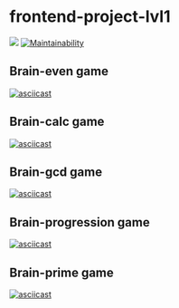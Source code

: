 # frontend-project-lvl1

[![](https://github.com/dosandk/frontend-project-lvl1/workflows/Node.js%20CI/badge.svg)](https://github.com/dosandk/frontend-project-lvl1/actions)
[![Maintainability](https://api.codeclimate.com/v1/badges/fe983dddec14a2c9a011/maintainability)](https://codeclimate.com/github/dosandk/frontend-project-lvl1/maintainability)

## Brain-even game

[![asciicast](https://asciinema.org/a/ZQZCctx5XzBKrvxN4UGmfvLMs.svg)](https://asciinema.org/a/ZQZCctx5XzBKrvxN4UGmfvLMs)

## Brain-calc game

[![asciicast](https://asciinema.org/a/ZQZCctx5XzBKrvxN4UGmfvLMs.svg)](https://asciinema.org/a/ZQZCctx5XzBKrvxN4UGmfvLMs)

## Brain-gcd game

[![asciicast](https://asciinema.org/a/O0x1mTYBPOUH5kxfBJDzzmXhU.svg)](https://asciinema.org/a/O0x1mTYBPOUH5kxfBJDzzmXhU)

## Brain-progression game

[![asciicast](https://asciinema.org/a/PW45QGVzVKJEIUk6tva3ALPoO.svg)](https://asciinema.org/a/PW45QGVzVKJEIUk6tva3ALPoO)

## Brain-prime game

[![asciicast](https://asciinema.org/a/oL1Rg9aFR0InG4WAOWTN5Zp6J.svg)](https://asciinema.org/a/oL1Rg9aFR0InG4WAOWTN5Zp6J)
